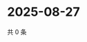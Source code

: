 # 2025-08-27

共 0 条

<!-- BEGIN ZHIHUVIDEO -->
<!-- 最后更新时间 Wed Aug 27 2025 06:10:36 GMT+0800 (China Standard Time) -->

<!-- END ZHIHUVIDEO -->
